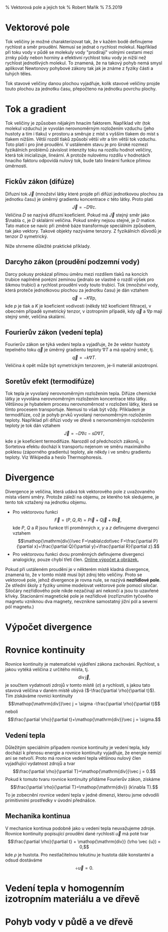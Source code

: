 % Vektorová pole a jejich tok
% Robert Mařík
% 7.5.2019

# Vektorové pole

Tok veličiny je možné charakterizovat tak, že v kažém bodě definujeme
rychlost a směr proudění. Nemusí se jednat o rychlost
molekul. Například při toku vody v půdě se molekuly vody "prodírají"
volnými cestami mezi zrnky půdy nebon horniny a efektivní rychlost
toku vody je nižší než rychlost jednotlivých molekul. To znamená, že
na takový pohyb nemá smysl aplikovat Newtonovy pohybové zákony tak jak
je známe z fyziky části a tuhých těles.

Tok stavové veličiny danou plochou vyjadřuje, kolik stavové veličiny
projde touto plochou za jednotku času, přepočteno na jednotku povrchu
plochy.

# Tok a gradient

Tok veličiny je způsoben nějakým hnacím faktorem. Například vítr (tok
molekul vzduchu) je vyvolán nerovnoměrným rozložením vzduchu (jeho
hustoty a tím i tlaku) v prostoru a směruje z míst s vyšším tlakem do
míst s tlakem nižším.  Větší rozdíl tlaků způsobí větší vítr a tím
větší tok vzduchu. Toto platí i pro jiné proudění. V ustáleném stavu
je pro široké rozmezí fyzikálních problémů závislost intenzity toku na
rozdílu hodnot veličiny, která tok inicializuje, lineární.  A protože
nulovému rozdílu v hodnotách hnacího faktoru odpovídá nulový tok, bude
tato lineární funkce přímou úměrností.


## Fickův zákon (difúze)

Difuzní tok $\vec J$ (množství látky které projde při difúzi
jednotkovou plochou za jednotku času) je úměrný gradientu koncentrace
$c$ této látky. Proto platí $$\vec J=-D\nabla c. $$ Veličina $D$
se nazývá difuzní koeficient. Pokud má $\vec J$ stejný směr jako
$\nabla c, je $D$ sklalární veličina. Pokud směry nejsou stejné,
je $D$ matice. Tato matice se navíc při změně báze transformuje
speciálním způsobem, tak jako vektory. Takové objekty nazýváme
tenzory. Z fyzikálních důvodů je tenzor $D$ symetrický.

Níže shrneme důležité praktické příklady.

## Darcyho zákon (proudění podzemní vody)

Darcy pokusy prokázal přímou úměru mezi rozdílem tlaků na koncích
trubice naplněné porézní zeminou (jednalo se vlastně o rozdíl výšek
pro šikmou trubici) a rychlost proudění vody touto trubicí. Tok
(množství vody, která proteče jednotkovou plochou za jednotku času) je
dán vztahem $$\vec q=-K\nabla p,$$ kde $p$ je tlak a $K$ je koeficient
vodivosti (někdy též koeficient filtrace), v obecném případě
symetrický tenzor, v izotropním případě, kdy $\vec q$ a $\nabla p$
mají stejný směr, veličina skalární.

## Fourierův zákon (vedení tepla)

Fourierův zákon se týká vedení tepla a vyjadřuje, že 
že vektor hustoty tepelného toku $\vec q$ je úměrný gradientu teploty $\nabla T$
a má opačný směr, tj. 
 $$\vec q=-k\nabla T.$$ Veličina $k$ opět může být symetrickým
 tenzorem, je-li materiál anizotropní.


## Soretův efekt (termodifúze)

Tok tepla je vyvolaný nerovnoměrným rozložením tepla. Difúze chemické
látky je vyvolána nerovnoměrným rozložením koncentrace této
látky. Většinou je hybatelem procesu nerovnoměrnost v rozložení látky,
která se tímto procesem transportuje. Nemusí to však být
vždy. Příkladem je termodifúze, což je pohyb prvků vyvolaný
nerovnoměrným rozložením teploty. Například při difúzi vody ve dřevě s
nerovnoměrným rozložením teploty je tok dán vztahem $$\vec J=-D\nabla c - s D \nabla T, $$
kde $s$ je koeficient termodifúze. Narozdíl od předchozích zákonů, u
Sortetova efektu dochází k transportu nejenom ve
směru maximálního poklesu (záporného gradientu) teploty, ale někdy i ve směru 
gradientu teploty. Viz Wikipedia a heslo Thermophoresis.

# Divergence

Divergence je veličina, která udává tok vektorového pole z uvažovaného
místa všemi směry. Protože záleží na objemu, ze kterého tok sledujeme,
je tento tok vztažený na jednotku objemu. 

* Pro vektorovou funkci $$\vec F=(P,Q,R)=P\vec i + Q\vec j + R\vec k,$$ kde $P$, $Q$ a $R$ jsou funkce tří proměnných $x$, $y$ a $z$ definujeme
divergenci vztahem
	  $$\mathop{\mathrm{div}}\vec F=\nabla\cdot\vec F=\frac{\partial P}{\partial x}+\frac{\partial Q}{\partial y}+\frac{\partial R}{\partial z}.$$
* Pro vektorovou funkci dvou proměnných definujeme divergenci analogicky, pouze chybí třetí člen. [Online výpočet a obrázek.](https://sagecell.sagemath.org/?z=eJyNUstqwzAQvBv8D0uS1jJRipO7rv2JOhjFlhOBbBn5USkh_96V4iZpoVBh0K52RqOdtaWOntnEDUksODgnaRzFUU2sP08Z2Thq145mKeBaQivaUemJg9EDLwVIqOQkzFG0pYij5U_ezAq8G-sPsN-_sQ_wLAH-QbaRLQXbcEvBhdhhDAw2Wwr4hc0DUaFmpJJ1TeqPbE9tup6T7Z66e7Lbo3D61sumU7J2RT0qRbD1cjTq8S7YPLjnZ65L6b22exbJPPBRy541tx4Iwd_-pD_JaWgUMYtVfhBH2V64ksdWVFfIJ1HC-yuDlx7yHPI4Qlfyhg8n3V3CbpoL9nm9_guJNt6RwDxStNVdbbV4CSyi-CAswd4Zds_8T4EGUbgde1d_V-bS7NhzDZdvslN6KFB30KaopVAVCY7M06bekDnG2zAKM_Yj9qmjYczulvK-w3sKwwepGY661EoblhzUKJL0C_Io15w=&lang=sage)


Pokud při ustáleném proudění je v některém místě kladná divergence,
znamená to, že v tomto místě musí být zdroj této veličiny. Proto se
vektorové pole, jehož divergence je rovna nule, se nazývá **nezřídlové
pole**. Ze střední školy z fyziky umíme modelovat vektorové pole
pomocí siločar. Siločáry nezřídlového pole nikde nezačínají ani
nekončí a jsou to uzavřené křivky. Stacionární magnetické pole je
nezřídlové (rozříznutím tyčového magnetu vzniknou dva magnety,
nevznikne samostatný jižní pól a severní pól magnetu.)

# Výpočet divergence

# Rovnice kontinuity

Rovnice kontinuity je matematické vyjádření zákona
zachování. Rychlost, s jakou vytéká veličina z určitého místa,
tj. $$\mathop{\mathrm{div}}\vec j,$$ je součtem vydatnosti zdrojů v tomto místě
($\sigma$) a rychlosti, s jakou tato stavová veličina v daném místě
ubývá ($-\frac{\partial \rho}{\partial t}$). Tím získáváme rovnici kontinuity
$$\mathop{\mathrm{div}}\vec j = \sigma -\frac{\partial \rho}{\partial t}$$ neboli
$$\frac{\partial \rho}{\partial t}+\mathop{\mathrm{div}}\vec j = \sigma.$$ 

## Vedení tepla

Důležitým speciálním případem rovnice kontinuity je vedení tepla, kdy
dochází k přenosu energie a rovnice kontinuity vyjadřuje, že energie
nemizí ani se netvoří. Proto má rovnice vedení tepla většinou nulový
člen vyjadřující vydatnost zdrojů a tvar 
$$\frac{\partial \rho}{\partial T}+\mathop{\mathrm{div}}\vec j = 0.$$
Pokud k tomuto tvaru rovnice kontinuity přidáme Fourierův zákon,
získáme
$$\frac{\partial \rho}{\partial T}=\mathop{\mathrm{div}} (k\nabla T).$$ 
To je zobecnění rovnice vedení tepla v jedné dimenzi, kterou jsme
odvodili primitivními prostředky v úvodní přednášce.

## Mechanika kontinua

V mechanice kontinua podobně jako u vedení tepla neuvažujeme zdroje. Rovnice kontinuity popisující proudění dané rychlostí $\vec u$ má poté tvar
$$\frac{\partial \rho}{\partial t} + \mathop{\mathrm{div}} (\rho \vec {u}) = 0,$$
kde $\rho$ je hustota. Pro nestlačitelnou tekutinu je hustota dále konstantní a odsud dostáváme $$\div \vec u =0.$$

# Vedení tepla v homogenním izotropním materiálu a ve dřevě

# Pohyb vody v půdě a ve dřevě
